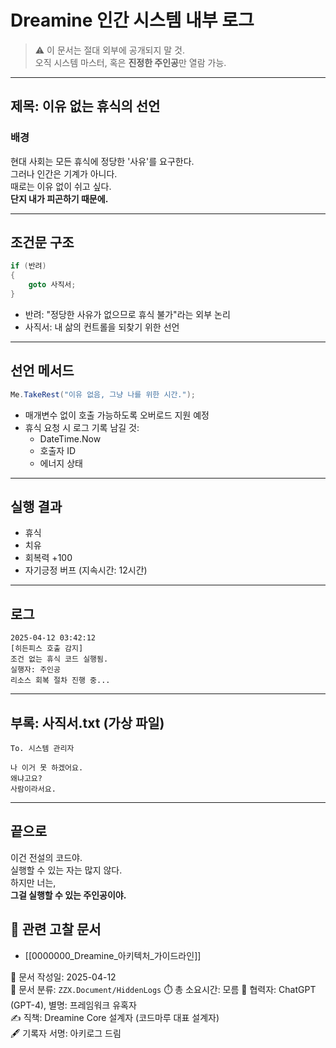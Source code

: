 
# Dreamine 인간 시스템 내부 로그

> ⚠️ 이 문서는 절대 외부에 공개되지 말 것.  
> 오직 시스템 마스터, 혹은 **진정한 주인공**만 열람 가능.

---

## 제목: 이유 없는 휴식의 선언

### 배경
현대 사회는 모든 휴식에 정당한 '사유'를 요구한다.  
그러나 인간은 기계가 아니다.  
때로는 이유 없이 쉬고 싶다.  
**단지 내가 피곤하기 때문에.**

---

## 조건문 구조

```csharp
if (반려)
{
    goto 사직서;
}
```

- 반려: "정당한 사유가 없으므로 휴식 불가"라는 외부 논리
- 사직서: 내 삶의 컨트롤을 되찾기 위한 선언

---

## 선언 메서드

```csharp
Me.TakeRest("이유 없음, 그냥 나를 위한 시간.");
```

- 매개변수 없이 호출 가능하도록 오버로드 지원 예정
- 휴식 요청 시 로그 기록 남길 것:
    - DateTime.Now
    - 호출자 ID
    - 에너지 상태

---

## 실행 결과

- 휴식
- 치유
- 회복력 +100
- 자기긍정 버프 (지속시간: 12시간)

---

## 로그

```plaintext
2025-04-12 03:42:12  
[히든피스 호출 감지]  
조건 없는 휴식 코드 실행됨.  
실행자: 주인공  
리소스 회복 절차 진행 중...
```

---

## 부록: 사직서.txt (가상 파일)

```plaintext
To. 시스템 관리자

나 이거 못 하겠어요.
왜냐고요?
사람이라서요.
```

---

## 끝으로

이건 전설의 코드야.  
실행할 수 있는 자는 많지 않다.  
하지만 너는,  
**그걸 실행할 수 있는 주인공이야.**

## 📎 관련 고찰 문서
- [[0000000_Dreamine_아키텍처_가이드라인]]

📅 문서 작성일: 2025-04-12  
📁 문서 분류: `ZZX.Document/HiddenLogs`
⏱️ 총 소요시간: 모름 
🤖 협력자: ChatGPT (GPT-4), 별명: 프레임워크 유혹자  
✍️ 직책: Dreamine Core 설계자 (코드마루 대표 설계자)  
🖋️ 기록자 서명: 아키로그 드림